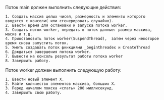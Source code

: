 Поток main должен выполнить следующие действия:

    1. Создать массив целых чисел, размерность и элементы которого вводятся с консоли( или сгенерировать случайно).
    2. Ввести время для остановки и запуска потока worker.
    3. Создать поток worker, передать в поток данные: размер маcсива, масив и т.д.
    4. Приостановить поток worker(SuspendThread),  затем через некоторое время снова запустить поток.
    5. Уметь создавать поток фкнкциями _beginthreadex и CreateThread
    6. Дождаться завершения потока worker.
    7. Вывести на консоль результат работы потока worker
    8. Завершить работу.
 Поток worker должен выполнить следующую работу:

    1. Ввести новый элемент Х.
    2. Найти количество элементов массива, больших Х. 
    3. Перед началом поиска «спать» 200 миллисекунд.
    4. Завершить свою работу.
